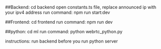 ##Backend:
cd backend
open constants.ts file, replace announced ip with your ipv4 address
run command: npm run start:dev


##Frontend:
cd frontend
run command: npm run dev

##python:
cd ml
run command: python webrtc_python.py


instructions:
run backend before you run python server
